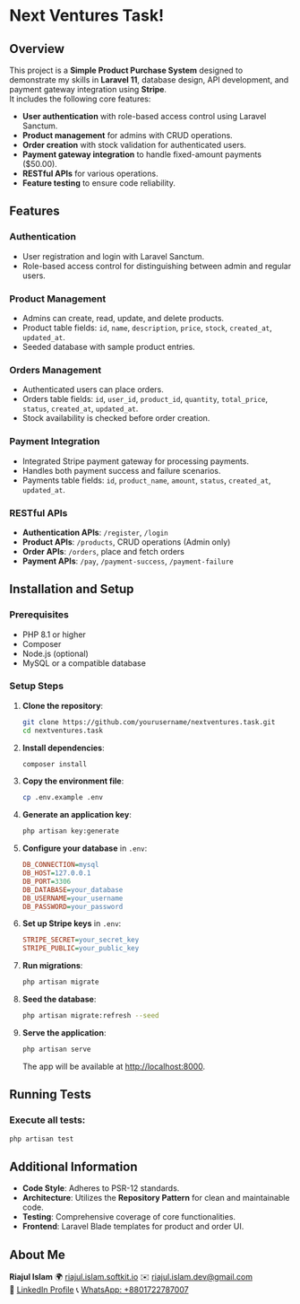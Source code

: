 # Next Ventures Task!

## Overview

This project is a **Simple Product Purchase System** designed to demonstrate my skills in **Laravel 11**, database design, API development, and payment gateway integration using **Stripe**.  
It includes the following core features:

-   **User authentication** with role-based access control using Laravel Sanctum.
-   **Product management** for admins with CRUD operations.
-   **Order creation** with stock validation for authenticated users.
-   **Payment gateway integration** to handle fixed-amount payments ($50.00).
-   **RESTful APIs** for various operations.
-   **Feature testing** to ensure code reliability.

## Features

### Authentication

-   User registration and login with Laravel Sanctum.
-   Role-based access control for distinguishing between admin and regular users.

### Product Management

-   Admins can create, read, update, and delete products.
-   Product table fields: `id`, `name`, `description`, `price`, `stock`, `created_at`, `updated_at`.
-   Seeded database with sample product entries.

### Orders Management

-   Authenticated users can place orders.
-   Orders table fields: `id`, `user_id`, `product_id`, `quantity`, `total_price`, `status`, `created_at`, `updated_at`.
-   Stock availability is checked before order creation.

### Payment Integration

-   Integrated Stripe payment gateway for processing payments.
-   Handles both payment success and failure scenarios.
-   Payments table fields: `id`, `product_name`, `amount`, `status`, `created_at`, `updated_at`.

### RESTful APIs

-   **Authentication APIs**: `/register`, `/login`
-   **Product APIs**: `/products`, CRUD operations (Admin only)
-   **Order APIs**: `/orders`, place and fetch orders
-   **Payment APIs**: `/pay`, `/payment-success`, `/payment-failure`

## Installation and Setup

### Prerequisites

-   PHP 8.1 or higher
-   Composer
-   Node.js (optional)
-   MySQL or a compatible database

### Setup Steps

1.  **Clone the repository**:

    ```bash
    git clone https://github.com/yourusername/nextventures.task.git
    cd nextventures.task

    ```

2.  **Install dependencies**:

    ```bash
    composer install

    ```

3.  **Copy the environment file**:

    ```bash
    cp .env.example .env

    ```

4.  **Generate an application key**:

    ```bash
    php artisan key:generate

    ```

5.  **Configure your database** in `.env`:

    ```ini
    DB_CONNECTION=mysql
    DB_HOST=127.0.0.1
    DB_PORT=3306
    DB_DATABASE=your_database
    DB_USERNAME=your_username
    DB_PASSWORD=your_password

    ```

6.  **Set up Stripe keys** in `.env`:

    ```ini
    STRIPE_SECRET=your_secret_key
    STRIPE_PUBLIC=your_public_key

    ```

7.  **Run migrations**:

    ```bash
    php artisan migrate

    ```

8.  **Seed the database**:

    ```bash
    php artisan migrate:refresh --seed

    ```

9.  **Serve the application**:

    ```bash
    php artisan serve

    ```

    The app will be available at [http://localhost:8000](http://localhost:8000/).

## Running Tests

### Execute all tests:

```bash
php artisan test

```

## Additional Information

-   **Code Style**: Adheres to PSR-12 standards.
-   **Architecture**: Utilizes the **Repository Pattern** for clean and maintainable code.
-   **Testing**: Comprehensive coverage of core functionalities.
-   **Frontend**: Laravel Blade templates for product and order UI.

## About Me

**Riajul Islam**
🌍 [riajul.islam.softkit.io](https://riajul.islam.softkit.io/)
✉️ [riajul.islam.dev@gmail.com](mailto:riajul.islam.dev@gmail.com)  
🔗 [LinkedIn Profile](https://linkedin.com/in/riajul-islam-dev/)
📞 [WhatsApp: +8801722787007](https://wa.me/8801722787007)
